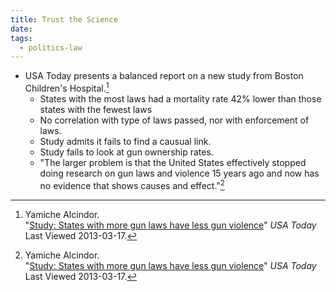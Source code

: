 ```yaml
---
title: Trust the Science
date: 
tags:
  - politics-law
---
```


* USA Today presents a balanced report on a new study from Boston Children's Hospital.[^20130317-1]
  * States with the most laws had a mortality rate 42% lower than those states with the fewest laws
  * No correlation with type of laws passed, nor with enforcement of laws.
  * Study admits it fails to find a causual link.
  * Study fails to look at gun ownership rates.
  * "The larger problem is that the United States effectively stopped doing research on gun laws and violence 15 years ago and now has no evidence that shows causes and effect."[^20130317-2]

[^20130317-1]: Yamiche Alcindor.  
    "[Study: States with more gun laws have less gun violence](http://www.usatoday.com/story/news/nation/2013/03/07/gun-violence-study-chicago/1969227/)" 
    _USA Today_ Last Viewed 2013-03-17. 

[^20130317-2]: Yamiche Alcindor.  
    "[Study: States with more gun laws have less gun violence](http://www.usatoday.com/story/news/nation/2013/03/07/gun-violence-study-chicago/1969227/)" 
    _USA Today_ Last Viewed 2013-03-17. 

